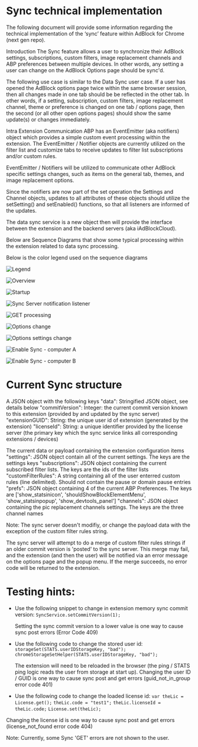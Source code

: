 # Sync technical implementation

The following document will provide some information regarding the technical implementation of the ‘sync’ feature within AdBlock for Chrome (next gen repo).

Introduction
The Sync feature allows a user to synchronize their AdBlock settings, subscriptions, custom filters, image replacement channels and ABP preferences between multiple devices.  In other words, any setting a user can change on the AdBlock Options page should be sync'd.

The following use case is similar to the Data Sync user case.  If a user has opened the AdBlock options page twice within the same browser session, then all changes made in one tab should be be reflected in the other tab.  In other words, if a setting, subscription, custom filters, image replacement channel, theme or preference is changed on one tab / options page, then the second (or all other open options pages) should show the same update(s) or changes immediately.

Intra Extension Communication
ABP has an EventEmitter (aka notifiers) object which provides a simple custom event processing within the extension.  The EventEmitter / Notifier objects are currently utilized on the filter list and customize tabs to receive updates to filter list subscriptions and/or custom rules.

EventEmitter / Notifiers will be utilized to communicate other AdBlock specific settings changes, such as items on the general tab, themes, and image replacement options.

Since the notifiers are now part of the set operation the Settings and Channel objects, updates to all attributes of these objects should utilize the setSetting() and setEnabled() functions, so that all listeners are informed of the updates.

The data sync service is a new object then will provide the interface between the extension and the backend servers (aka iAdBlockCloud).

Below are Sequence Diagrams that show some typical processing within the extension related to data sync processing.

Below is the color legend used on the sequence diagrams

![Legend](color-legend.png)

![Overview](data-sync-overview.png)

![Startup](extension-startup-sync-enabled-sd.png)

![Sync Server notification listener](firebase-change-listener-processing-sd.png)

![GET processing](get-processing-sd.png)

![Options change](options-page-settings-change-event-emitter-sd.png)

![Options settings change](options-page-settings-change-sd.png)

![Enable Sync - computer A](user-enables-sync-computer-a-sd.png)

![Enable Sync - computer B](user-enables-sync-computer-b-sd.png)

# Current Sync structure

A JSON object with the following keys
    "data": Stringified JSON object, see details below
    "commitVersion": Integer: the current commit version known to this extension (provided by and updated by the sync server)
    "extensionGUID": String: the unique user id of extension (generated by the extension)
    "licenseId": String: a unique identifier provided by the license server (the primary key which the sync service links all corresponding extensions / devices)

The current data or payload containing the extension configuration items
  "settings": JSON object contain all of the current settings.  The keys are the settings keys
  "subscriptions": JSON object containing the current subscribed filter lists.  The keys are the ids of the filter lists
  "customFilterRules": A string containing all of the user enterred custom rules (line delimited).  Should not contain the pause or domain pause entries
  "prefs": JSON object containing 4 of the current ABP Preferences.  The keys are ['show_statsinicon', 'shouldShowBlockElementMenu', 'show_statsinpopup', 'show_devtools_panel']
  "channels": JSON object containing the pic replacement channels settings.  The keys are the three channel names

Note: The sync server doesn't modifiy, or change the payload data with the exception of the custom filter rules string.

The sync server will attempt to do a merge of custom filter rules strings if an older commit version is 'posted' to the sync server.  This merge may fail, and the extension (and then the user) will be notified via an error message on the options page and the popup menu.  If the merge succeeds, no error code will be returned to the extension.

# Testing hints:

- Use the following snippet to change in extension memory sync commit version:
  `SyncService.setCommitVersion(1);`

  Setting the sync commit version to a lower value is one way to cause sync post errors (Error Code 409)

- Use the following code to change the stored user id:
  `storageSet(STATS.userIDStorageKey, "bad");`
  `chromeStorageSetHelper(STATS.userIDStorageKey, "bad");`

  The extension will need to be reloaded in the browser (the ping / STATS ping logic reads the user from storage at start up).
  Changing the user ID / GUID is one way to cause sync post and get errors (guid_not_in_group error code 401)

- Use the following code to change the loaded license id:
  `var theLic = License.get();`
  `theLic.code = "test1";`
  `theLic.licenseId = theLic.code;`
  `License.set(theLic);`

Changing the license id is one way to cause sync post and get errors (license_not_found error code 404)

Note: Currently, some Sync 'GET' errors are not shown to the user.